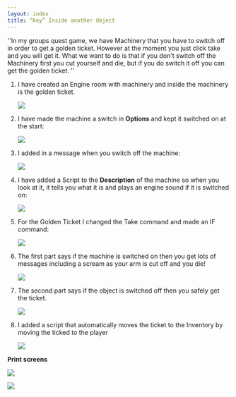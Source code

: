 ```yaml
---
layout: index
title: “Key” Inside another Object
---
```



''In my groups quest game, we have Machinery that you have to switch off in order to get a golden ticket. However at the moment you just click take and you will get it. What we want to do is that if you don't switch off the Machinery first you cut yourself and die, but if you do switch it off you can get the golden ticket. ''
     

1. I have created an Engine room with machinery and inside the machinery is the golden ticket.

     ![](Hskeyinside1.jpg)

2. I have made the machine a switch in **Options** and kept it switched on at the start:

     ![](Hskeyinside2.jpg)

3. I added in a message when you switch off the machine:

     ![](Hskeyinside3.jpg)

4. I have added a Script to the **Description** of the machine so when you look at it, it tells you what it is and plays an engine sound if it is switched on:

     ![](Hskeyinside4.jpg)

5. For the Golden Ticket I changed the Take command and made an IF command:

     ![](Hskeyinside5.jpg)

6. The first part says if the machine is switched on then you get lots of messages including a scream as your arm is cut off and you die!

     ![](Hskeyinside5.jpg)

7. The second part says if the object is switched off then you safely get the ticket.

     ![](Hskeyinside7.jpg)

8. I added a script that automatically moves the ticket to the Inventory by moving the ticked to the player

     ![](Hskeyinside8.jpg)

**Print screens**

![](Hskeyinside9.jpg)

![](Hskeyinside10.jpg)
